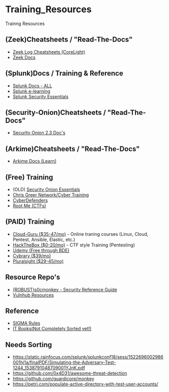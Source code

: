 # Training_Resources
Trainng Resources

## (Zeek)Cheatsheets / "Read-The-Docs"
- [Zeek Log Cheatsheets (CoreLight)](https://github.com/corelight/bro-cheatsheets/blob/master/Corelight-Bro-Cheatsheets-2.6.pdf)
- [Zeek Docs](https://docs.zeek.org/en/master/about.html)


## (Splunk)Docs / Training & Reference
- [Splunk Docs - ALL](https://docs.splunk.com/Documentation)
- [Splunk e-learning](https://education.splunk.com/elearning)
- [Splunk Security Essentials](https://docs.splunksecurityessentials.com/content-detail/sse_dyndns/)

## (Security-Onion)Cheatsheets / "Read-The-Docs"
- [Security Onion 2.3 Doc's](https://docs.securityonion.net/en/2.3/introduction.html)

## (Arkime)Cheatsheets / "Read-The-Docs"
- [Arkime Docs (Learn)](https://arkime.com/learn)

## (Free) Training
- (OLD) [Security Onion Essentials](https://www.youtube.com/playlist?list=PLljFlTO9rB155aYBjHw2InKkSMLuhWpxH)
- [Chris Greer Network/Cyber Training](https://www.youtube.com/c/chrisgreer)
- [CyberDefenders](https://cyberdefenders.org/)
- [Root Me (CTFs)](https://www.root-me.org/?lang=en)


## (PAID) Training
- [Cloud-Guru  ($35-47/mo)](https://acloudguru.com) - Online traning courses (Linux, Cloud, Pentest, Ansible, Elastic, etc.)
- [HackTheBox  ($0-20/mo)](https://hackthebox.com) - CTF style Training (Pentesting)
- [Udemy  (Free through BDE)](https://udemy.com)
- [Cybrary  ($39/mo)](https://cybrary.it)
- [Pluralsight  ($29-45/mo)](https://pluralsight.com)


## Resource Repo's
- [(ROBUST)s0cmonkey - Security Reference Guide](https://s0cm0nkey.gitbook.io/s0cm0nkeys-security-reference-guide/training/cyber-security-certifications)
- [Vulnhub Resources](https://www.vulnhub.com/resources/)

## Reference
- [SIGMA Rules](https://sigma.socprime.com/#!/)
- [IT Books(Not Completely Sorted yet!)](https://drive.google.com/drive/folders/1hrKBsvRilJCslNj1mnR4dwgLt2L95Kbh?usp=sharing)


## Needs Sorting
- https://static.rainfocus.com/splunk/splunkconf18/sess/1522696002986001hj1a/finalPDF/Simulating-the-Adversary-Test-1244_1538791048709001YJnK.pdf
- https://github.com/0x4D31/awesome-threat-detection
- https://github.com/guardicore/monkey
- https://petri.com/populate-active-directory-with-test-user-accounts/
